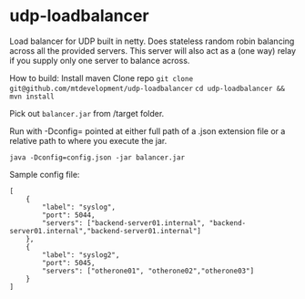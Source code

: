 udp-loadbalancer
================

Load balancer for UDP built in netty.
Does stateless random robin balancing across all the provided servers.
This server will also act as a (one way) relay if you supply only one server to balance across.

How to build:
Install maven
Clone repo
`git clone git@github.com/mtdevelopment/udp-loadbalancer`
`cd udp-loadbalancer && mvn install`

Pick out `balancer.jar` from /target folder.

Run with -Dconfig= pointed at either full path of a .json extension file or a relative path to where you execute the jar.

`java -Dconfig=config.json -jar balancer.jar`

Sample config file:
```
[
	{	
		"label": "syslog",
		"port": 5044,
		"servers": ["backend-server01.internal", "backend-server01.internal","backend-server01.internal"]
	},
	{	
		"label": "syslog2",
		"port": 5045,
		"servers": ["otherone01", "otherone02","otherone03"]
	}
]
```

